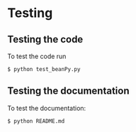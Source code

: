 # Testing

## Testing the code

To test the code run

```
$ python test_beanPy.py
```

## Testing the documentation

To test the documentation:

```
$ python README.md
```

